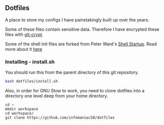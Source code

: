## Dotfiles

A place to store my configs I have painstakingly built up over the years.

Some of these files contain sensitive data. Therefore I have encrypted these files with [git-crypt](https://github.com/AGWA/git-crypt).

Some of the shell init files are forked from Peter Ward's [Shell Startup](https://bitbucket.org/flowblok/shell-startup). Read more about it [here](http://blog.flowblok.id.au/2013-02/shell-startup-scripts.html)

### Installing - install.sh

You should run this from the parent directory of this git repository.

```bash
bash dotfiles/install.sh
```

Also, in order for GNU Stow to work, you need to clone dotfiles into a directory one level deep from your home directory.

```
cd ~
mkdir workspace
cd workspace/
git clone https://github.com/infomaniac50/dotfiles
```
